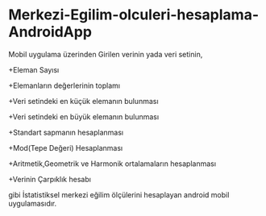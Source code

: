 # Merkezi-Egilim-olculeri-hesaplama-AndroidApp
Mobil uygulama üzerinden Girilen verinin yada veri setinin,

+Eleman Sayısı

+Elemanların değerlerinin toplamı

+Veri setindeki en küçük elemanın bulunması

+Veri setindeki en büyük elemanın bulunması

+Standart sapmanın hesaplanması

+Mod(Tepe Değeri) Hesaplanması

+Aritmetik,Geometrik ve Harmonik ortalamaların hesaplanması

+Verinin Çarpıklık hesabı

gibi İstatistiksel merkezi eğilim ölçülerini hesaplayan android mobil uygulamasıdır.
